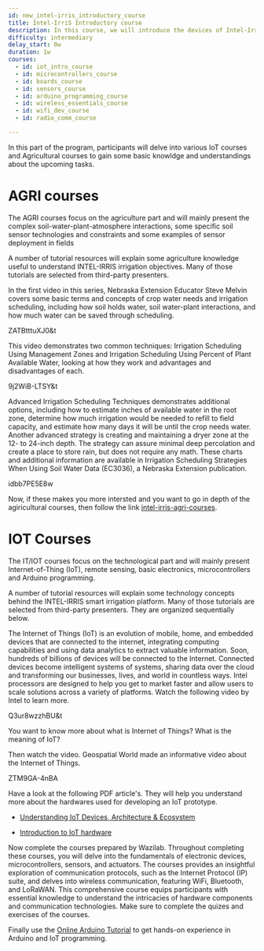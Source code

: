 ```yaml
---
id: new_intel-irris_introductory_course
title: Intel-IrriS Introductory course
description: In this course, we will introduce the devices of Intel-IrriS and how to set them up and use them.
difficulty: intermediary
delay_start: 0w
duration: 1w
courses:
  - id: iot_intro_course
  - id: microcontrollers_course
  - id: boards_course
  - id: sensors_course
  - id: arduino_programming_course
  - id: wireless_essentials_course
  - id: wifi_dev_course
  - id: radio_comm_course

---
```


In this part of the program, participants will delve into various IoT courses and Agricultural courses to gain some basic knowldge and understandings about the upcoming tasks.




# AGRI courses

The AGRI courses focus on the agriculture part and will mainly present the complex soil-water-plant-atmosphere interactions, some specific soil sensor technologies and constraints and some examples of sensor deployment in fields

A number of tutorial resources will explain some agriculture knowledge useful to understand INTEL-IRRIS irrigation objectives. Many of those tutorials are selected from third-party presenters.

In the first video in this series, Nebraska Extension Educator Steve Melvin covers some basic terms and concepts of crop water needs and irrigation scheduling, including how soil holds water, soil water-plant interactions, and how much water can be saved through scheduling.

<youtube>ZATBtttuXJ0&t</youtube>

<!-- [![UNL CropWatch – How to Schedule Irrigations with Soil Water Data. Part 1 : Irrigation Scheduling Basics](https://www.youtube.com/watch?v=)] -->


This video demonstrates two common techniques: Irrigation Scheduling Using Management Zones and Irrigation Scheduling Using Percent of Plant Available Water, looking at how they work and advantages and disadvantages of each.


<youtube>9j2WiB-LTSY&t</youtube>

<!-- [![UNL CropWatch – Part 3 How to Schedule Irrigations with Soil Water Data: Irrigation Scheduling](https://www.youtube.com/watch?v=)] -->

Advanced Irrigation Scheduling Techniques demonstrates additional options, including how to estimate inches of available water in the root zone, determine how much irrigation would be needed to refill to field capacity, and estimate how many days it will be until the crop needs water. Another advanced strategy is creating and maintaining a dryer zone at the 12- to 24-inch depth. The strategy can assure minimal deep percolation and create a place to store rain, but does not require any math. These charts and additional information are available in Irrigation Scheduling Strategies When Using Soil Water Data (EC3036), a Nebraska Extension publication.

<youtube>idbb7PE5E8w</youtube>

<!-- [![UNL CropWatch – Part 4 How to Schedule Irrigations with Soil Water Data: Advanced Irrigation Scheduling](https://www.youtube.com/watch?v=)] -->


Now, if these makes you more intersted and you want to go in depth of the agiricultural courses, then follow the link [intel-irris-agri-courses](https://intel-irris.eu/intel-irris-agri-courses). 


# IOT Courses


The IT/IOT courses focus on the technological part and will mainly present Internet-of-Thing (IoT), remote sensing, basic electronics, microcontrollers and Arduino programming. 

A number of tutorial resources will explain some technology concepts behind the INTEL-IRRIS smart irrigation platform. Many of those tutorials are selected from third-party presenters. They are organized sequentially below.

The Internet of Things (IoT) is an evolution of mobile, home, and embedded devices that are connected to the internet, integrating computing capabilities and using data analytics to extract valuable information. Soon, hundreds of billions of devices will be connected to the Internet. Connected devices become intelligent systems of systems, sharing data over the cloud and transforming our businesses, lives, and world in countless ways. Intel processors are designed to help you get to market faster and allow users to scale solutions across a variety of platforms. Watch the following video by Intel to learn more.

<youtube>Q3ur8wzzhBU&t</youtube>

<!-- [![Intel IoT -- What Does The Internet of Things Mean? | Intel](https://www.youtube.com/watch?v=)] -->

You want to know more about what is Internet of Things? What is the meaning of IoT? 

Then watch the video. Geospatial World made an informative video about the Internet of Things.

<youtube>ZTM9GA-4nBA</youtube>

<!-- [![Geospatial World - IoT- What is Internet of Things? ( iot , IOT)](https://www.youtube.com/watch?v=)] -->

Have a look at the following PDF article's. They will help you understand more about the hardwares used for developing an IoT prototype.

- [Understanding IoT Devices, Architecture & Ecosystem](https://cpham.perso.univ-pau.fr/LORA/HUBIQUITOUS/solution-lab/arduino-lora-tutorial/iot-courses/F-IOT-2b.pdf)

- [Introduction to IoT hardware](https://cpham.perso.univ-pau.fr/LORA/HUBIQUITOUS/solution-lab/arduino-lora-tutorial/iot-courses/F-IOT-2c.pdf)


Now complete the courses prepared by Wazilab. Throughout completing these courses, you will delve into the fundamentals of electronic devices, microcontrollers, sensors, and actuators. The courses provides an insightful exploration of communication protocols, such as the Internet Protocol (IP) suite, and delves into wireless communication, featuring WiFi, Bluetooth, and LoRaWAN. This comprehensive course equips participants with essential knowledge to understand the intricacies of hardware components and communication technologies. Make sure to complete the quizes and exercises of the courses.

Finally use the [Online Arduino Tutorial](https://cpham.perso.univ-pau.fr/LORA/HUBIQUITOUS/solution-lab/arduino-lora-tutorial/) to get hands-on experience in Arduino and IoT programming.